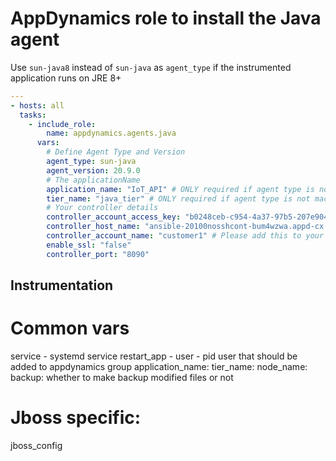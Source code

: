 # AppDynamics role to install the Java agent

Use `sun-java8` instead of `sun-java` as `agent_type` if the instrumented application runs on JRE 8+ 

```yml
---
- hosts: all
  tasks:
    - include_role:
        name: appdynamics.agents.java
      vars:
        # Define Agent Type and Version 
        agent_type: sun-java
        agent_version: 20.9.0
        # The applicationName
        application_name: "IoT_API" # ONLY required if agent type is not machine or db
        tier_name: "java_tier" # ONLY required if agent type is not machine or db
        # Your controller details 
        controller_account_access_key: "b0248ceb-c954-4a37-97b5-207e90418cb4" # Please add this to your Vault 
        controller_host_name: "ansible-20100nosshcont-bum4wzwa.appd-cx.com" # Your AppDynamics controller 
        controller_account_name: "customer1" # Please add this to your Vault 
        enable_ssl: "false"
        controller_port: "8090"

```


## Instrumentation

# Common vars
service - systemd service
restart_app - 
user - pid user that should be added to appdynamics group
application_name:
tier_name: 
node_name: 
backup: whether to make backup modified files or not

# Jboss specific:
jboss_config
